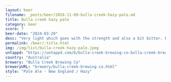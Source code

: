 ```yaml
---
layout: beer
filename: _posts/beer/2016-11-09-bulla-creek-hazy-pale.md
title: Bulla creek hazy pale
category: beer
score: 7
beer-date: "2024-03-29"
desc: "Very light which goes with the strength and also a bit bitter. Pretty easy drinking. It’s not as fruity as it looks"
permalink: /beer/:title.html
img: /img/list/bulla-creek-hazy-pale.jpeg
untappd: "https://untappd.com/b/bulla-creek-brewing-co-bulla-creek-brewing-co-hazy-pale/5295919"
country: "Australia"
brewery: "Bulla Creek Brewing Co"
breweryURL: "brewery/bulla-creek-brewing-co.html"
style: "Pale Ale - New England / Hazy"
---
```

